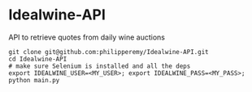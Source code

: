 # Idealwine-API

API to retrieve quotes from daily wine auctions

```
git clone git@github.com:philipperemy/Idealwine-API.git
cd Idealwine-API
# make sure Selenium is installed and all the deps
export IDEALWINE_USER=<MY_USER>; export IDEALWINE_PASS=<MY_PASS>; python main.py
```

